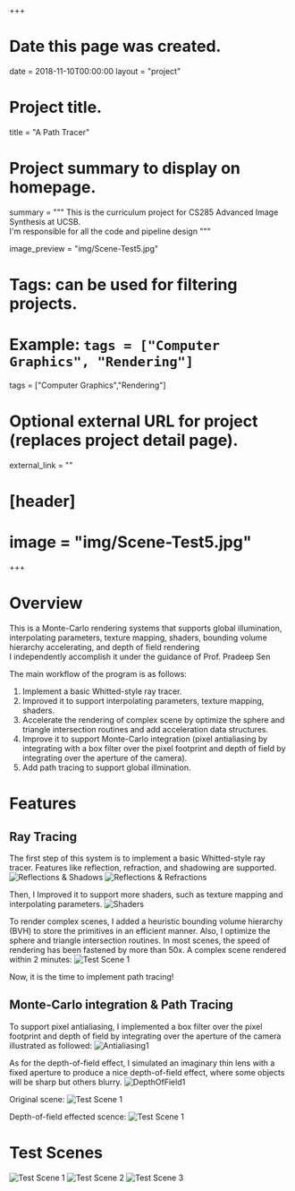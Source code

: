 +++
# Date this page was created.
date = 2018-11-10T00:00:00
layout = "project"

# Project title.
title = "A Path Tracer"

# Project summary to display on homepage.
summary = """
 This is the curriculum project for CS285 Advanced Image Synthesis at UCSB.<br>
 I'm responsible for all the code and pipeline design
 """
 
image_preview = "img/Scene-Test5.jpg"

# Tags: can be used for filtering projects.
# Example: `tags = ["Computer Graphics", "Rendering"]`
tags = ["Computer Graphics","Rendering"]

# Optional external URL for project (replaces project detail page).
external_link = ""

# [header]
# image = "img/Scene-Test5.jpg"

+++

# Overview
This is a Monte-Carlo rendering systems that supports global illumination, interpolating parameters, texture mapping, shaders, bounding volume hierarchy accelerating, and depth of field rendering<br>
I independently accomplish it under the guidance of Prof. Pradeep Sen <br>

The main workflow of the program is as follows: <br>
1. Implement a basic Whitted-style ray tracer. <br>
2. Improved it to support interpolating parameters, texture mapping, shaders.<br>
3. Accelerate the rendering of complex scene by optimize the sphere and triangle intersection routines and add acceleration data structures.
4. Improve it to support Monte-Carlo integration (pixel antialiasing by integrating with a box filter over the pixel footprint and depth of field by integrating over the aperture of the camera).
5. Add path tracing to support global illmination.

# Features
## Ray Tracing

The first step of this system is to implement a basic Whitted-style ray tracer. Features like reflection, refraction, and shadowing are supported.
![Reflections & Shadows](img/Scene-Test3.jpg)
![Reflections & Refractions](img/Scene-Test2.jpg)

Then, I Improved it to support more shaders, such as texture mapping and interpolating parameters.
![Shaders](img/Shaders.jpg)

To render complex scenes, I added a heuristic bounding volume hierarchy (BVH) to store the primitives in an efficient manner. Also, I optimize the sphere and triangle intersection routines. In most scenes, the speed of rendering has been fastened by more than 50x.
A complex scene rendered within 2 minutes:
![Test Scene 1](img/Scene2-Test5.jpg)

Now, it is the time to implement path tracing!

## Monte-Carlo integration & Path Tracing

To support pixel antialiasing, I implemented a box filter over the pixel footprint and depth of field by integrating over the aperture of the camera illustrated as followed:
![Antialiasing1](img/Antialiasing1.jpg)

As for the depth-of-field effect, I simulated an imaginary thin lens with a fixed aperture to produce a nice depth-of-field effect, where some objects will be sharp but others blurry.
![DepthOfField1](img/DepthOfField1.jpg)

Original scene:
![Test Scene 1](img/Scene2-Test4.jpg)

Depth-of-field effected scence:
![Test Scene 1](img/DepthOfField.jpg)









# Test Scenes

![Test Scene 1](img/Scene2-Test5.jpg)
![Test Scene 2](img/Scene-Test3.jpg)
![Test Scene 3](img/DepthOfField.jpg)



